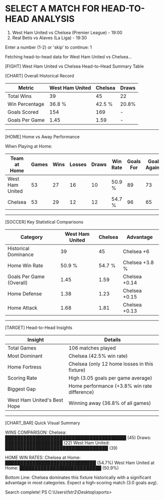 SELECT A MATCH FOR HEAD-TO-HEAD ANALYSIS
================================================================================
  1. West Ham United vs Chelsea (Premier League) - 19:00
  2. Real Betis vs Alaves (La Liga) - 19:30

Enter a number (1-2) or 'skip' to continue:
1

Fetching head-to-head data for West Ham United vs Chelsea...

[FIGHT] West Ham United vs Chelsea Head-to-Head Summary Table

[CHART] Overall Historical Record

| Metric         | West Ham United | Chelsea    | Draws |
|----------------|------------|------------|-------|
| Total Wins     | 39         | 45         | 22    |
| Win Percentage | 36.8     % | 42.5     % | 20.8% |
| Goals Scored   | 154        | 169        | -     |
| Goals Per Game | 1.45       | 1.59       | -     |

---
[HOME] Home vs Away Performance

When Playing at Home:

| Team at Home | Games | Wins | Losses | Draws | Win Rate | Goals For | Goals Against | Goal Avg |        
|--------------|-------|------|--------|-------|----------|-----------|---------------|----------|        
| West Ham United | 53    | 27   | 16     | 10    | 50.9   % | 89        | 73            | 1.68     |     
| Chelsea      | 53    | 29   | 12     | 12    | 54.7   % | 96        | 65            | 1.81     |        

---
[SOCCER] Key Statistical Comparisons

| Category                 | West Ham United | Chelsea       | Advantage      |
|--------------------------|---------------|---------------|----------------|
| Historical Dominance     | 39            | 45            | Chelsea +6       |
| Home Win Rate            | 50.9        % | 54.7        % | Chelsea +3.8   % |
| Goals Per Game (Overall) | 1.45          | 1.59          | Chelsea +0.14     |
| Home Defense             | 1.38          | 1.23          | Chelsea +0.15     |
| Home Attack              | 1.68          | 1.81          | Chelsea +0.13     |

---
[TARGET] Head-to-Head Insights

| Insight            | Details                                       |
|--------------------|-----------------------------------------------|
| Total Games        | 106 matches played                             |
| Most Dominant      | Chelsea (42.5% win rate)                      |
| Home Fortress      | Chelsea (only 12 home losses in this fixture)          |
| Scoring Rate       | High (3.05 goals per game average)            |
| Biggest Gap        | Home performance (+3.8% win rate difference) |
| West Ham United's Best Hope | Winning away (36.8% of all games)                  |

---
[CHART_BAR] Quick Visual Summary

WINS COMPARISON:
Chelsea: ████████████████████████████████████████ (45)
Draws:   ███████████████████ (22)
West Ham United: ██████████████████████████████████ (39)

HOME WIN RATES:
Chelsea at Home: ██████████████████████████████ (54.7%)
West Ham United at Home:  ███████████████████████████ (50.9%)

Bottom Line: Chelsea dominates this fixture historically with a significant advantage
in most categories. Expect a high-scoring match (3.0 goals avg).

Search complete!
PS C:\Users\fstr2\Desktop\sports> 